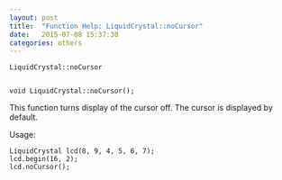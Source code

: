 ```yaml
---
layout: post
title:  "Function Help: LiquidCrystal::noCursor"
date:   2015-07-08 15:37:30
categories: others
---
```


	LiquidCrystal::noCursor


	void LiquidCrystal::noCursor();

This function turns display of the cursor off. The cursor is displayed by default.

Usage:

	LiquidCrystal lcd(8, 9, 4, 5, 6, 7);
	lcd.begin(16, 2);
	lcd.noCursor();


